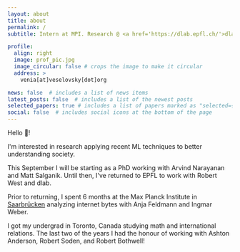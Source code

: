 ```yaml
---
layout: about
title: about
permalink: /
subtitle: Intern at MPI. Research @ <a href='https://dlab.epfl.ch/'>dlab</a> and <a href='http://csslab.cs.toronto.edu/'>css lab</a>

profile:
  align: right
  image: prof_pic.jpg
  image_circular: false # crops the image to make it circular
  address: >
    venia[at]veselovsky[dot]org

news: false  # includes a list of news items
latest_posts: false  # includes a list of the newest posts
selected_papers: true # includes a list of papers marked as "selected={true}"
social: false  # includes social icons at the bottom of the page
---
```


Hello 👋! 

I'm interested in research applying recent ML techniques to better understanding society. 

This September I will be starting as a PhD working with Arvind Narayanan and Matt Salganik. Until then, I've returned to EPFL to work with Robert West and dlab. 

Prior to returning, I spent 6 months at the Max Planck Institute in [Saarbrücken](https://en.wikipedia.org/wiki/Scheidt_(Saarbr%C3%BCcken)) analyzing internet bytes with Anja Feldmann and Ingmar Weber.

I got my undergrad in Toronto, Canada studying math and international relations. The last two of the years I had the honour of working with Ashton Anderson, Robert Soden, and Robert Bothwell! 